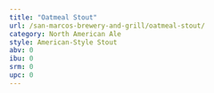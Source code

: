 ```yaml
---
title: "Oatmeal Stout"
url: /san-marcos-brewery-and-grill/oatmeal-stout/
category: North American Ale
style: American-Style Stout
abv: 0
ibu: 0
srm: 0
upc: 0
---
```


